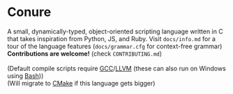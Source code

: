 # Conure
A small, dynamically-typed, object-oriented scripting language written in C that takes inspiration from Python, JS, and Ruby.
Visit `docs/info.md` for a tour of the language features (`docs/grammar.cfg` for context-free grammar)<br/>
**Contributions are welcome!** (check `CONTRIBUTING.md`)<br/>
<br/>
(Default compile scripts require [GCC](https://gcc.gnu.org)/[LLVM](http://llvm.org) (these can also run on Windows using [Bash](https://www.gnu.org/software/bash/)))<br/>
(Will migrate to [CMake](https://cmake.org) if this language gets bigger)

<!-- On hold momentarily -->
